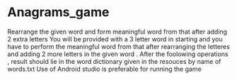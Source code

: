 # Anagrams_game
Rearrange the given word and form meaningful word from that after adding 2 extra letters
You will be provided with a 3 letter word in starting and you have to perform the meaningful word from that after rearranging the letteres and adding 2 more letters in the given word . After the foolowing operations , result should lie in the word dictionary given in the resouces by name of words.txt
Use of Android studio is preferable for running the game 
